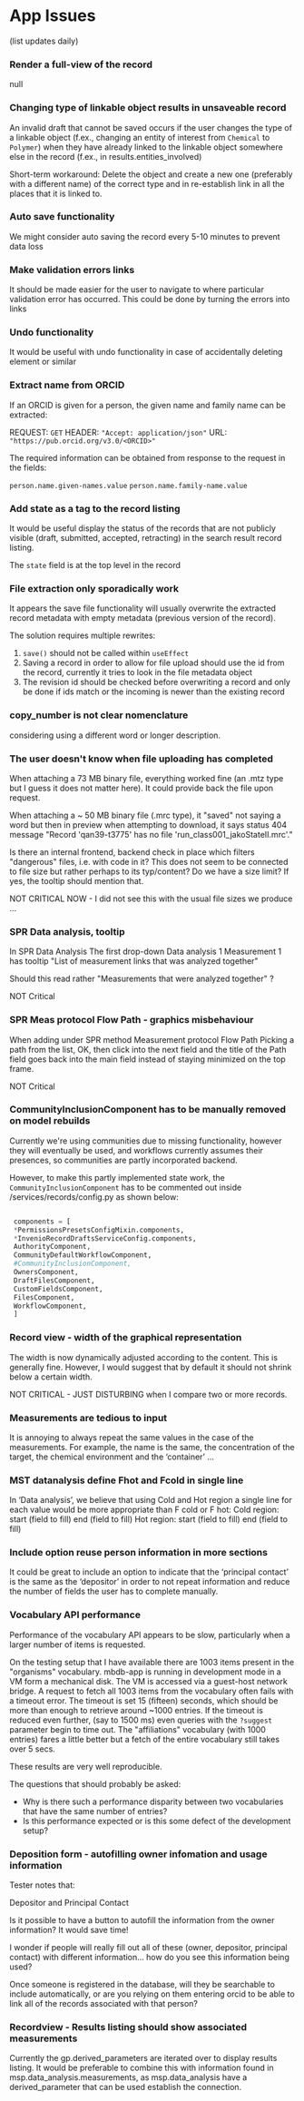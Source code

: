 # App Issues
(list updates daily)

### Render a full-view of the record

null

### Changing type of linkable object results in unsaveable record


An invalid draft that cannot be saved occurs if the user changes the type of a linkable object (f.ex., changing an entity of interest from `Chemical` to `Polymer`) when they have already linked to the linkable object somewhere else in the record (f.ex., in results.entities_involved) 

Short-term workaround: Delete the object and create a new one (preferably with a different name) of the correct type and in re-establish link in all the places that it is linked to. 

### Auto save functionality

We might consider auto saving the record every 5-10 minutes to prevent data loss

### Make validation errors links

It should be made easier for the user to navigate to where particular validation error has occurred. This could be done by turning the errors into links 

### Undo functionality

It would be useful with undo functionality in case of accidentally deleting element or similar 

### Extract name from ORCID

If an ORCID is given for a person, the given name and family name can be extracted:

REQUEST: `GET` 
HEADER: `"Accept: application/json"`
URL: ` "https://pub.orcid.org/v3.0/<ORCID>"`

The required information can be obtained from response to the request in the fields:

`person.name.given-names.value`
`person.name.family-name.value`

### Add state as a tag to the record listing

It would be useful display the status of the records that are not publicly visible (draft, submitted, accepted, retracting) in the search result record listing.

The `state` field is at the top level in the record

### File extraction only sporadically work

It appears the save file functionality will usually overwrite the extracted record metadata with empty metadata (previous version of the record).

The solution requires multiple rewrites: 

 1. `save()` should not be called within `useEffect`
 2. Saving a record in order to allow for file upload should use the id from the record, currently it tries to look in the file metadata object
 3. The revision id should be checked before overwriting a record and only be done if ids match or the incoming is newer than the existing record 

### copy_number is not clear nomenclature

considering using a different word or longer description.

### The user doesn't know when file uploading has completed

When attaching a 73 MB binary file, everything worked fine (an .mtz type but I guess it does not matter here). 
It could provide back the file upon request.

When attaching a ~ 50 MB binary file (.mrc type), it "saved" not saying a word but then in preview when attempting to download, it says
status	404
message	"Record 'qan39-t3775' has no file 'run_class001_jakoStateII.mrc'."

Is there an internal frontend, backend check in place which filters "dangerous" files, i.e. with code in it?
This does not seem to be connected to file size but rather perhaps to its typ/content?
Do we have a size limit? If yes, the tooltip should mention that.

NOT CRITICAL NOW - I did not see this with the usual file sizes we produce ...

### SPR Data analysis, tooltip

In SPR
Data Analysis
The first drop-down Data analysis 1 Measurement 1 has tooltip
"List of measurement links that was analyzed together"

Should this read rather
"Measurements that were analyzed together" ?

NOT Critical

### SPR Meas protocol Flow Path - graphics misbehaviour

When adding under SPR method
Measurement protocol
Flow
Path
Picking a path from the list, OK, then click into the next field and the title of the Path field goes back into the main field instead of staying minimized on the top frame.

NOT Critical 

### CommunityInclusionComponent has to be manually removed on model rebuilds

Currently we're using communities due to missing functionality, however they will eventually be used, and workflows currently assumes their presences, so communities are partly incorporated backend. 

However, to make this partly implemented state work, the `CommunityInclusionComponent` has to be commented out inside
<model>/services/records/config.py as shown below:

```python

 components = [
 *PermissionsPresetsConfigMixin.components,
 *InvenioRecordDraftsServiceConfig.components,
 AuthorityComponent,
 CommunityDefaultWorkflowComponent,
 #CommunityInclusionComponent,
 OwnersComponent,
 DraftFilesComponent,
 CustomFieldsComponent,
 FilesComponent,
 WorkflowComponent,
 ]


```

### Record view - width of the graphical representation

The width is now dynamically adjusted according to the content.
This is generally fine.
However, I would suggest that by default it should not shrink below a certain width.

NOT CRITICAL - JUST DISTURBING when I compare two or more records.


### Measurements are tedious to input 

 It is annoying to always repeat the same values in the case of the measurements. For example, the name is the same, the concentration of the target, the chemical environment and the ‘container’ ...

### MST datanalysis define Fhot and Fcold in single line 

In ‘Data analysis’, we believe that using Cold and Hot region a single line for each value would be more appropriate than F cold or F hot:
Cold region: start (field to fill) end (field to fill)
Hot region: start (field to fill) end (field to fill)

### Include option reuse person information in more sections 

It could be great to include an option to indicate that the ‘principal contact’ is the same as the ‘depositor’ in order to not repeat information and reduce the number of fields the user has to complete manually.

### Vocabulary API performance

Performance of the vocabulary API appears to be slow, particularly when a larger number of items is requested.

On the testing setup that I have available there are 1003 items present in the "organisms" vocabulary. mbdb-app is running in development mode in a VM form a mechanical disk. The VM is accessed via a guest-host network bridge. A request to fetch all 1003 items from the vocabulary often fails with a timeout error. The timeout is set 15 (fifteen) seconds, which should be more than enough to retrieve around ~1000 entries. If the timeout is reduced even further, (say to 1500 ms) even queries with the `?suggest` parameter begin to time out.
The "affiliations" vocabulary (with 1000 entries) fares a little better but a fetch of the entire vocabulary still takes over 5 secs. 

These results are very well reproducible.

The questions that should probably be asked:
- Why is there such a performance disparity between two vocabularies that have the same number of entries?
- Is this performance expected or is this some defect of the development setup?

### Deposition form - autofilling owner infomation and usage information

Tester notes that:

Depositor and Principal Contact

Is it possible to have a button to autofill the information from the owner information? It would save time!

I wonder if people will really fill out all of these (owner, depositor, principal contact) with different information… how do you see this information being used?

Once someone is registered in the database, will they be searchable to include automatically, or are you relying on them entering orcid to be able to link all of the records associated with that person?

### Recordview - Results listing should show associated measurements 

Currently the gp.derived_parameters are iterated over to display results listing. It would be preferable to combine this with information found in msp.data_analysis.measurements, as msp.data_analysis have a derived_parameter that can be used establish the connection. 


